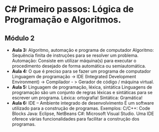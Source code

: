 # C# Primeiro passos: Lógica de Programação e Algoritmos.
## Módulo 2

* **Aula 3:** Algoritmo, automação e programa de computador
Algoritmo: Sequência finita de instruções para se resolver um problema.
Automação: Consiste em utilizar máquina(s) para executar o procedimento desejado de forma automática ou semiautomática.
* **Aula 4:** O que é preciso para se fazer um programa de computador
Linguagem de programação -> IDE (Integrated Development Environment) -> Compilador - > Gerador de código / máquina virtual.
* **Aula 5:** Linguagem de programação, léxica, sintática
Linguagens de programação são um conjunto de regras léxicas e sintáticas para se escrever um programa.
Léxica: ortografia!
Sintática: Gramática!
* **Aula 6:** IDE – Ambiente integrado de desenvolvimento
É um software utilizado para a construção de programas.
Exemplos: C/C++: Code Blocks Java: Eclipse, NetBeans C#: Microsoft Visual Studio.
Uma IDE oferece várias funcionalidades para facilitar a construção dos programas.
